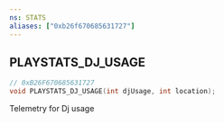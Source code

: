 ```yaml
---
ns: STATS
aliases: ["0xb26f670685631727"]
---
```

## PLAYSTATS_DJ_USAGE

```c
// 0xB26F670685631727
void PLAYSTATS_DJ_USAGE(int djUsage, int location);
```

Telemetry for Dj usage

